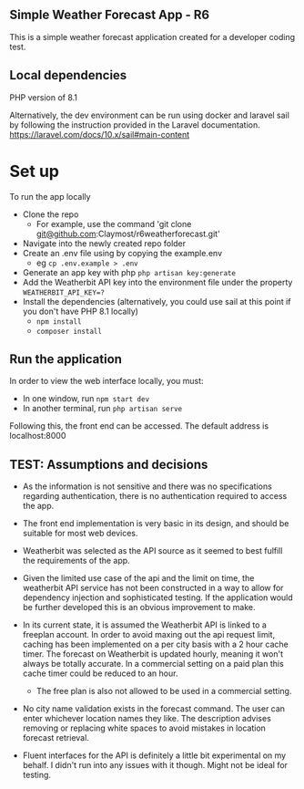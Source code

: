 ## Simple Weather Forecast App - R6

This is a simple weather forecast application created for a developer coding test.

## Local dependencies
PHP version of 8.1

Alternatively, the dev environment can be run using docker and laravel sail by following the instruction provided in the Laravel documentation. https://laravel.com/docs/10.x/sail#main-content
# Set up
To run the app locally
- Clone the repo 
    - For example, use the command 'git clone git@github.com:Claymost/r6weatherforecast.git'
- Navigate into the newly created repo folder
- Create an .env file using by copying the example.env
    - eg `cp .env.example > .env`
- Generate an app key with php `php artisan key:generate`
- Add the Weatherbit API key into the environment file under the property `WEATHERBIT_API_KEY=?`
- Install the dependencies (alternatively, you could use sail at this point if you don't have PHP 8.1 locally)
    - `npm install`
    - `composer install`


## Run the application

In order to view the web interface locally, you must:

- In one window, run `npm start dev`
- In another terminal, run `php artisan serve`

Following this, the front end can be accessed. The default address is localhost:8000

## TEST: Assumptions and decisions

- As the information is not sensitive and there was no specifications regarding authentication, there is no authentication required to access the app.

- The front end implementation is very basic in its design, and should be suitable for most web devices.

- Weatherbit was selected as the API source as it seemed to best fulfill the requirements of the app.

- Given the limited use case of the api and the limit on time, the weatherbit API service has not been constructed in a way to allow for dependency injection and sophisticated testing. If the application would be further developed this is an obvious improvement to make.

- In its current state, it is assumed the Weatherbit API is linked to a freeplan account. In order to avoid maxing out the api request limit, caching has been implemented on a per city basis with a 2 hour cache timer. The forecast on Weatherbit is updated hourly, meaning it won't always be totally accurate. In a commercial setting on a paid plan this cache timer could be reduced to an hour.

    - The free plan is also not allowed to be used in a commercial setting.

- No city name validation exists in the forecast command. The user can enter whichever location names they like. The description advises removing or replacing white spaces to avoid mistakes in location forecast retrieval.

- Fluent interfaces for the API is definitely a little bit experimental on my behalf. I didn't run into any issues with it though. Might not be ideal for testing.



